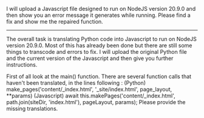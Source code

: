 I will upload a Javascript file designed to run on NodeJS version 20.9.0 and then show you an error message it generates while running. Please find a fix and show me the repaired function.

---

The overall task is translating Python code into Javascript to run on NodeJS version 20.9.0. Most of this has already been done but there are still some things to transcode and errors to fix. I will upload the original Python file and the current version of the Javascript and then give you further instructions.

First of all look at the main() function. There are several function calls that haven't been translated, in the lines following :
(Python) make_pages('content/\_index.html', '\_site/index.html',
page_layout, \*\*params)
(Javascript) await this.makePages('content/\_index.html', path.join(siteDir, 'index.html'), pageLayout, params);
Please provide the missing translations.
